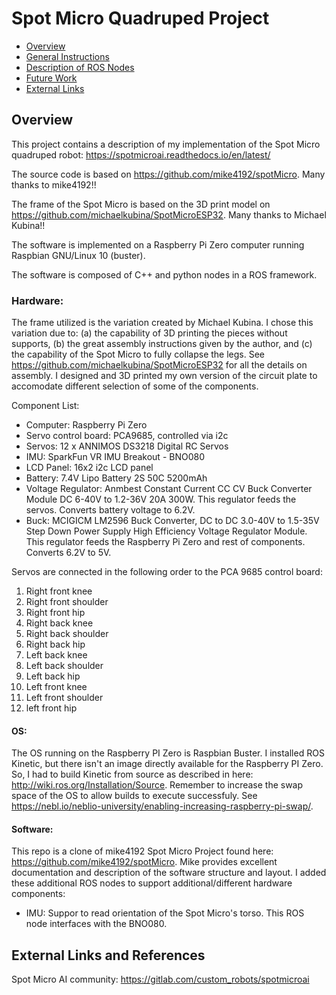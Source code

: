 # Spot Micro Quadruped Project

* [Overview](#Overview)
* [General Instructions](#general-instructions)
* [Description of ROS Nodes](#description-of-ros-nodes)
* [Future Work](#future-work)
* [External Links](#external-links)

## Overview
This project contains a description of my implementation of the Spot Micro quadruped robot: https://spotmicroai.readthedocs.io/en/latest/

The source code is based on https://github.com/mike4192/spotMicro. Many thanks to mike4192!!

The frame of the Spot Micro is based on the 3D print model on https://github.com/michaelkubina/SpotMicroESP32.  Many thanks to Michael Kubina!!

The software is implemented on a Raspberry Pi Zero computer running Raspbian GNU/Linux 10 (buster).

The software is composed of C++ and python nodes in a ROS framework.

### Hardware:
The frame utilized is the variation created by Michael Kubina.  I chose this variation due to: (a) the capability of 3D printing the pieces without supports, (b) the great assembly instructions given by the author, and (c) the capability of the Spot Micro to fully collapse the legs. See https://github.com/michaelkubina/SpotMicroESP32 for all the details on assembly.  I designed and 3D printed my own version of the circuit plate to accomodate different selection of some of the components.

Component List:
* Computer: Raspberry Pi Zero
* Servo control board: PCA9685, controlled via i2c
* Servos: 12 x ANNIMOS DS3218 Digital RC Servos
* IMU: SparkFun VR IMU Breakout - BNO080
* LCD Panel: 16x2 i2c LCD panel
* Battery: 7.4V Lipo Battery 2S 50C 5200mAh
* Voltage Regulator: Anmbest Constant Current CC CV Buck Converter Module DC 6-40V to 1.2-36V 20A 300W. This regulator feeds the servos. Converts battery voltage to 6.2V.
* Buck: MCIGICM LM2596 Buck Converter, DC to DC 3.0-40V to 1.5-35V Step Down Power Supply High Efficiency Voltage Regulator Module.  This regulator feeds the Raspberry Pi Zero and rest of components. Converts 6.2V to 5V.

Servos are connected in the following order to the PCA 9685 control board:
1. Right front knee
2. Right front shoulder
3. Right front hip
4. Right back knee
5. Right back shoulder
6. Right back hip
7. Left back knee
8. Left back shoulder
9. Left back hip
10. Left front knee
11. Left front shoulder
12. left front hip

#### OS:
The OS running on the Raspberry PI Zero is Raspbian Buster.  I installed ROS Kinetic, but there isn't an image directly available for the Raspberry PI Zero. So, I had to build Kinetic from source as described in here: http://wiki.ros.org/Installation/Source.  Remember to increase the swap space of the OS to allow builds to execute successfuly. See https://nebl.io/neblio-university/enabling-increasing-raspberry-pi-swap/.

#### Software:
This repo is a clone of mike4192 Spot Micro Project found here: https://github.com/mike4192/spotMicro.  Mike provides excellent documentation and description of the software structure and layout.  I added these additional ROS nodes to support additional/different hardware components:

- IMU: Suppor to read orientation of the Spot Micro's torso. This ROS node interfaces with the BNO080.

## External Links and References
Spot Micro AI community: https://gitlab.com/custom_robots/spotmicroai
